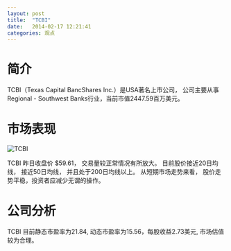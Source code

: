 ```yaml
---
layout: post
title:  "TCBI"
date:   2014-02-17 12:21:41
categories: 观点
---
```


# 简介
TCBI（Texas Capital BancShares Inc.）是USA著名上市公司，
公司主要从事Regional - Southwest  Banks行业，当前市值2447.59百万美元。

# 市场表现

![TCBI](http://finviz.com/chart.ashx?t=TCBI&ty=c&ta=1&p=d&s=l)

TCBI 昨日收盘价 $59.61，
交易量较正常情况有所放大。
目前股价接近20日均线，
接近50日均线，
并且处于200日均线以上。
从短期市场走势来看，
股价走势平稳，投资者应减少无谓的操作。

# 公司分析
TCBI 目前静态市盈率为21.84, 动态市盈率为15.56，每股收益2.73美元,
市场估值较为合理。
